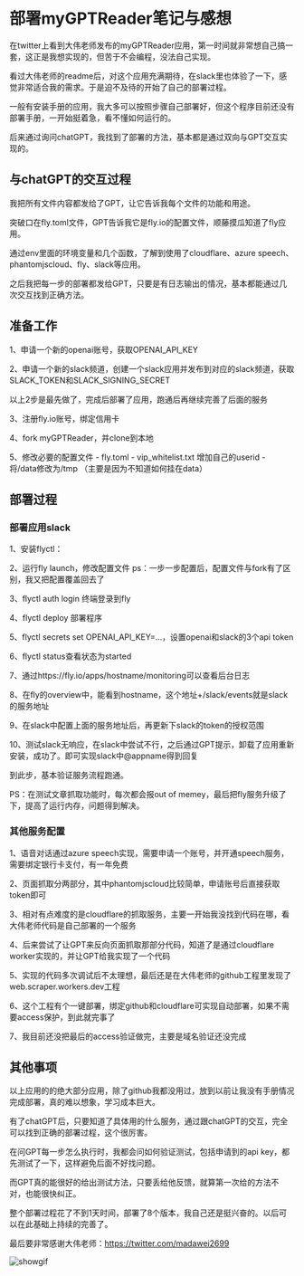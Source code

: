 # 部署myGPTReader笔记与感想

在twitter上看到大伟老师发布的myGPTReader应用，第一时间就非常想自己搞一套，这正是我想实现的，但苦于不会编程，没法自己实现。

看过大伟老师的readme后，对这个应用充满期待，在slack里也体验了一下，感觉非常适合我的需求。于是迫不及待的开始了自己的部署过程。

一般有安装手册的应用，我大多可以按照步骤自己部署好，但这个程序目前还没有部署手册，一开始挺着急，看不懂如何运行的。

后来通过询问chatGPT，我找到了部署的方法，基本都是通过双向与GPT交互实现的。

## 与chatGPT的交互过程

我把所有文件内容都发给了GPT，让它告诉我每个文件的功能和用途。

突破口在fly.toml文件，GPT告诉我它是fly.io的配置文件，顺藤摸瓜知道了fly应用。

通过env里面的环境变量和几个函数，了解到使用了cloudflare、azure speech、phantomjscloud、fly、slack等应用。

之后我把每一步的部署都发给GPT，只要是有日志输出的情况，基本都能通过几次交互找到正确方法。

## 准备工作

1、申请一个新的openai账号，获取OPENAI_API_KEY

2、申请一个新的slack频道，创建一个slack应用并发布到对应的slack频道，获取SLACK_TOKEN和SLACK_SIGNING_SECRET

以上2步是最先做了，完成后部署了应用，跑通后再继续完善了后面的服务

3、注册fly.io账号，绑定信用卡

4、fork myGPTReader，并clone到本地

5、修改必要的配置文件
	- fly.toml
	- vip_whitelist.txt 增加自己的userid
	- 将/data修改为/tmp （主要是因为不知道如何挂在data）


## 部署过程

### 部署应用slack

1、安装flyctl：

2、运行fly launch，修改配置文件
ps：一步一步配置后，配置文件与fork有了区别，我又把配置覆盖回去了

3、flyctl auth login 终端登录到fly

4、flyctl deploy 部署程序

5、flyctl secrets set OPENAI_API_KEY=...，设置openai和slack的3个api token

6、flyctl status查看状态为started

7、通过https://fly.io/apps/hostname/monitoring可以查看后台日志

8、在fly的overview中，能看到hostname，这个地址+/slack/events就是slack的服务地址

9、在slack中配置上面的服务地址后，再更新下slack的token的授权范围

10、测试slack无响应，在slack中尝试不行，之后通过GPT提示，卸载了应用重新安装，成功了。即可实现slack中@appname得到回复

到此步，基本验证服务流程跑通。

PS：在测试文章抓取功能时，每次都会报out of memey，最后把fly服务升级了下，提高了运行内存，问题得到解决。


### 其他服务配置

1、语音对话通过azure speech实现，需要申请一个账号，并开通speech服务，需要绑定银行卡支付，有一年免费

2、页面抓取分两部分，其中phantomjscloud比较简单，申请账号后直接获取token即可

3、相对有点难度的是cloudflare的抓取服务，主要一开始我没找到代码在哪，看大伟老师代码是自己部署的一个服务

4、后来尝试了让GPT来反向页面抓取那部分代码，知道了是通过cloudflare worker实现的，并让GPT给我实现了一个代码

5、实现的代码多次调试后不太理想，最后还是在大伟老师的github工程里发现了web.scraper.workers.dev工程

6、这个工程有个一键部署，绑定github和cloudflare可实现自动部署，如果不需要access保护，到此就完事了

7、我目前还没把最后的access验证做完，主要是域名验证还没完成


## 其他事项

以上应用的的绝大部分应用，除了github我都没用过，放到以前让我没有手册情况完成部署，真的难以想象，学习成本巨大。

有了chatGPT后，只要知道了具体用的什么服务，通过跟chatGPT的交互，完全可以找到正确的部署过程，这个很厉害。

在问GPT每一步怎么执行时，我都会问如何验证测试，包括申请到的api key，都先测试了一下，这样避免后面不好找问题。

而GPT真的能很好的给出测试方法，只要丢给他反馈，就算第一次给的方法不对，也能很快纠正。

整个部署过程花了不到1天时间，部署了8个版本，我自己还是挺兴奋的。以后可以在此基础上持续的完善了。

最后要非常感谢大伟老师：https://twitter.com/madawei2699

![showgif](https://raw.githubusercontent.com/nigdaemon/myGPTReader/main/docs/myGPTReader.gif)
